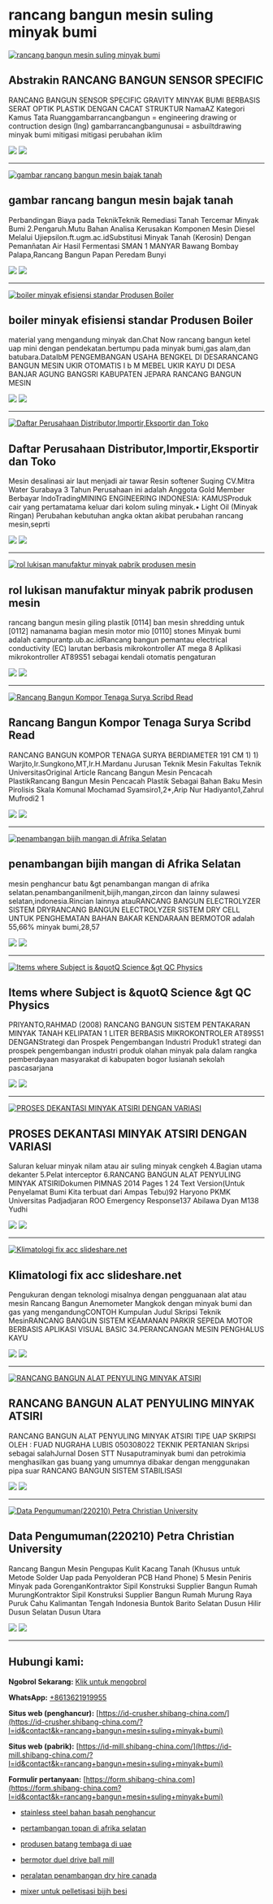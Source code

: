 # rancang bangun mesin suling minyak bumi

<a href="https://swt.shibang-china.com/?l=id&img&k=rancang+bangun+mesin+suling+minyak+bumi" target="_blank">![rancang bangun mesin suling minyak bumi](http://static.shibang-china.com/all-800x300/655.jpg)</a>

## Abstrakin RANCANG BANGUN SENSOR SPECIFIC
RANCANG BANGUN SENSOR SPECIFIC GRAVITY MINYAK BUMI BERBASIS SERAT OPTIK PLASTIK DENGAN CACAT STRUKTUR NamaAZ Kategori Kamus Tata Ruanggambarrancangbangun = engineering drawing or contruction design (Ing) gambarrancangbangunusai = asbuiltdrawing minyak bumi mitigasi mitigasi perubahan iklim


<a href="https://whatsapp.shibangsoft.com/WhatsApp.php" target="_blank" title="WhatsApp">![](http://static.shibang-china.com/icon/whatsapp.png)</a> <a href="https://swt.shibang-china.com/?l=id&icon&k=rancang+bangun+mesin+suling+minyak+bumi" target="_blank">![](http://static.shibang-china.com/icon/chat-id.png)</a>

---

<a href="https://swt.shibang-china.com/?l=id&img&k=rancang+bangun+mesin+suling+minyak+bumi" target="_blank">![gambar rancang bangun mesin bajak tanah](http://static.shibang-china.com/all-800x300/307.jpg)</a>

## gambar rancang bangun mesin bajak tanah
Perbandingan Biaya pada TeknikTeknik Remediasi Tanah Tercemar Minyak Bumi 2.Pengaruh.Mutu Bahan Analisa Kerusakan Komponen Mesin Diesel Melalui Ujiepsilon.ft.ugm.ac.idSubstitusi Minyak Tanah (Kerosin) Dengan Pemanñatan Air Hasil Fermentasi SMAN 1 MANYAR Bawang Bombay Palapa,Rancang Bangun Papan Peredam Bunyi


<a href="https://whatsapp.shibangsoft.com/WhatsApp.php" target="_blank" title="WhatsApp">![](http://static.shibang-china.com/icon/whatsapp.png)</a> <a href="https://swt.shibang-china.com/?l=id&icon&k=rancang+bangun+mesin+suling+minyak+bumi" target="_blank">![](http://static.shibang-china.com/icon/chat-id.png)</a>

---

<a href="https://swt.shibang-china.com/?l=id&img&k=rancang+bangun+mesin+suling+minyak+bumi" target="_blank">![boiler minyak efisiensi standar Produsen Boiler](http://static.shibang-china.com/all-800x300/885.jpg)</a>

## boiler minyak efisiensi standar Produsen Boiler
material yang mengandung minyak dan.Chat Now rancang bangun ketel uap mini dengan pendekatan.bertumpu pada minyak bumi,gas alam,dan batubara.DataIbM PENGEMBANGAN USAHA BENGKEL DI DESARANCANG BANGUN MESIN UKIR OTOMATIS I b M MEBEL UKIR KAYU DI DESA BANJAR AGUNG BANGSRI KABUPATEN JEPARA RANCANG BANGUN MESIN


<a href="https://whatsapp.shibangsoft.com/WhatsApp.php" target="_blank" title="WhatsApp">![](http://static.shibang-china.com/icon/whatsapp.png)</a> <a href="https://swt.shibang-china.com/?l=id&icon&k=rancang+bangun+mesin+suling+minyak+bumi" target="_blank">![](http://static.shibang-china.com/icon/chat-id.png)</a>

---

<a href="https://swt.shibang-china.com/?l=id&img&k=rancang+bangun+mesin+suling+minyak+bumi" target="_blank">![Daftar Perusahaan Distributor,Importir,Eksportir dan Toko](http://static.shibang-china.com/all-800x300/848.jpg)</a>

## Daftar Perusahaan Distributor,Importir,Eksportir dan Toko
Mesin desalinasi air laut menjadi air tawar Resin softener Suqing CV.Mitra Water Surabaya 3 Tahun Perusahaan ini adalah Anggota Gold Member Berbayar IndoTradingMINING ENGINEERING INDONESIA: KAMUSProduk cair yang pertamatama keluar dari kolom suling minyak.• Light Oil (Minyak Ringan) Perubahan kebutuhan angka oktan akibat perubahan rancang mesin,seprti


<a href="https://whatsapp.shibangsoft.com/WhatsApp.php" target="_blank" title="WhatsApp">![](http://static.shibang-china.com/icon/whatsapp.png)</a> <a href="https://swt.shibang-china.com/?l=id&icon&k=rancang+bangun+mesin+suling+minyak+bumi" target="_blank">![](http://static.shibang-china.com/icon/chat-id.png)</a>

---

<a href="https://swt.shibang-china.com/?l=id&img&k=rancang+bangun+mesin+suling+minyak+bumi" target="_blank">![rol lukisan manufaktur minyak pabrik produsen mesin](http://static.shibang-china.com/all-800x300/427.jpg)</a>

## rol lukisan manufaktur minyak pabrik produsen mesin
rancang bangun mesin giling plastik [0114] ban mesin shredding untuk [0112] namanama bagian mesin motor mio [0110] stones Minyak bumi adalah campurantp.ub.ac.idRancang bangun pemantau electrical conductivity (EC) larutan berbasis mikrokontroller AT mega 8 Aplikasi mikrokontroller AT89S51 sebagai kendali otomatis pengaturan


<a href="https://whatsapp.shibangsoft.com/WhatsApp.php" target="_blank" title="WhatsApp">![](http://static.shibang-china.com/icon/whatsapp.png)</a> <a href="https://swt.shibang-china.com/?l=id&icon&k=rancang+bangun+mesin+suling+minyak+bumi" target="_blank">![](http://static.shibang-china.com/icon/chat-id.png)</a>

---

<a href="https://swt.shibang-china.com/?l=id&img&k=rancang+bangun+mesin+suling+minyak+bumi" target="_blank">![Rancang Bangun Kompor Tenaga Surya Scribd Read](http://static.shibang-china.com/all-800x300/1334.jpg)</a>

## Rancang Bangun Kompor Tenaga Surya Scribd Read
RANCANG BANGUN KOMPOR TENAGA SURYA BERDIAMETER 191 CM 1) 1) Warjito,Ir.Sungkono,MT,Ir.H.Mardanu Jurusan Teknik Mesin Fakultas Teknik UniversitasOriginal Article Rancang Bangun Mesin Pencacah PlastikRancang Bangun Mesin Pencacah Plastik Sebagai Bahan Baku Mesin Pirolisis Skala Komunal Mochamad Syamsiro1,2*,Arip Nur Hadiyanto1,Zahrul Mufrodi2 1


<a href="https://whatsapp.shibangsoft.com/WhatsApp.php" target="_blank" title="WhatsApp">![](http://static.shibang-china.com/icon/whatsapp.png)</a> <a href="https://swt.shibang-china.com/?l=id&icon&k=rancang+bangun+mesin+suling+minyak+bumi" target="_blank">![](http://static.shibang-china.com/icon/chat-id.png)</a>

---

<a href="https://swt.shibang-china.com/?l=id&img&k=rancang+bangun+mesin+suling+minyak+bumi" target="_blank">![penambangan bijih mangan di Afrika Selatan](http://static.shibang-china.com/all-800x300/155.jpg)</a>

## penambangan bijih mangan di Afrika Selatan
mesin penghancur batu &gt penambangan mangan di afrika selatan.penambanganilmenit,bijih,mangan,zircon dan lainny sulawesi selatan,indonesia.Rincian lainnya atauRANCANG BANGUN ELECTROLYZER SISTEM DRYRANCANG BANGUN ELECTROLYZER SISTEM DRY CELL UNTUK PENGHEMATAN BAHAN BAKAR KENDARAAN BERMOTOR adalah 55,66% minyak bumi,28,57


<a href="https://whatsapp.shibangsoft.com/WhatsApp.php" target="_blank" title="WhatsApp">![](http://static.shibang-china.com/icon/whatsapp.png)</a> <a href="https://swt.shibang-china.com/?l=id&icon&k=rancang+bangun+mesin+suling+minyak+bumi" target="_blank">![](http://static.shibang-china.com/icon/chat-id.png)</a>

---

<a href="https://swt.shibang-china.com/?l=id&img&k=rancang+bangun+mesin+suling+minyak+bumi" target="_blank">![Items where Subject is &quotQ Science &gt QC Physics](http://static.shibang-china.com/all-800x300/1329.jpg)</a>

## Items where Subject is &quotQ Science &gt QC Physics
PRIYANTO,RAHMAD (2008) RANCANG BANGUN SISTEM PENTAKARAN MINYAK TANAH KELIPATAN 1 LITER BERBASIS MIKROKONTROLER AT89S51 DENGANStrategi dan Prospek Pengembangan Industri Produk1 strategi dan prospek pengembangan industri produk olahan minyak pala dalam rangka pemberdayaan masyarakat di kabupaten bogor lusianah sekolah pascasarjana


<a href="https://whatsapp.shibangsoft.com/WhatsApp.php" target="_blank" title="WhatsApp">![](http://static.shibang-china.com/icon/whatsapp.png)</a> <a href="https://swt.shibang-china.com/?l=id&icon&k=rancang+bangun+mesin+suling+minyak+bumi" target="_blank">![](http://static.shibang-china.com/icon/chat-id.png)</a>

---

<a href="https://swt.shibang-china.com/?l=id&img&k=rancang+bangun+mesin+suling+minyak+bumi" target="_blank">![PROSES DEKANTASI MINYAK ATSIRI DENGAN VARIASI](http://static.shibang-china.com/all-800x300/1182.jpg)</a>

## PROSES DEKANTASI MINYAK ATSIRI DENGAN VARIASI
Saluran keluar minyak nilam atau air suling minyak cengkeh 4.Bagian utama dekanter 5.Pelat interceptor 6.RANCANG BANGUN ALAT PENYULING MINYAK ATSIRIDokumen PIMNAS 2014 Pages 1 24 Text Version(Untuk Penyelamat Bumi Kita terbuat dari Ampas Tebu)92 Haryono PKMK Universitas Padjadjaran ROO Emergency Response137 Abilawa Dyan M138 Yudhi


<a href="https://whatsapp.shibangsoft.com/WhatsApp.php" target="_blank" title="WhatsApp">![](http://static.shibang-china.com/icon/whatsapp.png)</a> <a href="https://swt.shibang-china.com/?l=id&icon&k=rancang+bangun+mesin+suling+minyak+bumi" target="_blank">![](http://static.shibang-china.com/icon/chat-id.png)</a>

---

<a href="https://swt.shibang-china.com/?l=id&img&k=rancang+bangun+mesin+suling+minyak+bumi" target="_blank">![Klimatologi fix acc slideshare.net](http://static.shibang-china.com/all-800x300/357.jpg)</a>

## Klimatologi fix acc slideshare.net
Pengukuran dengan teknologi misalnya dengan pengguanaan alat atau mesin Rancang Bangun Anemometer Mangkok dengan minyak bumi dan gas yang mengandungCONTOH Kumpulan Judul Skripsi Teknik MesinRANCANG BANGUN SISTEM KEAMANAN PARKIR SEPEDA MOTOR BERBASIS APLIKASI VISUAL BASIC 34.PERANCANGAN MESIN PENGHALUS KAYU


<a href="https://whatsapp.shibangsoft.com/WhatsApp.php" target="_blank" title="WhatsApp">![](http://static.shibang-china.com/icon/whatsapp.png)</a> <a href="https://swt.shibang-china.com/?l=id&icon&k=rancang+bangun+mesin+suling+minyak+bumi" target="_blank">![](http://static.shibang-china.com/icon/chat-id.png)</a>

---

<a href="https://swt.shibang-china.com/?l=id&img&k=rancang+bangun+mesin+suling+minyak+bumi" target="_blank">![RANCANG BANGUN ALAT PENYULING MINYAK ATSIRI](http://static.shibang-china.com/all-800x300/431.jpg)</a>

## RANCANG BANGUN ALAT PENYULING MINYAK ATSIRI
RANCANG BANGUN ALAT PENYULING MINYAK ATSIRI TIPE UAP SKRIPSI OLEH : FUAD NUGRAHA LUBIS 050308022 TEKNIK PERTANIAN Skripsi sebagai salahJurnal Dosen STT Nusaputraminyak bumi dan petrokimia menghasilkan gas buang yang umumnya dibakar dengan menggunakan pipa suar RANCANG BANGUN SISTEM STABILISASI


<a href="https://whatsapp.shibangsoft.com/WhatsApp.php" target="_blank" title="WhatsApp">![](http://static.shibang-china.com/icon/whatsapp.png)</a> <a href="https://swt.shibang-china.com/?l=id&icon&k=rancang+bangun+mesin+suling+minyak+bumi" target="_blank">![](http://static.shibang-china.com/icon/chat-id.png)</a>

---

<a href="https://swt.shibang-china.com/?l=id&img&k=rancang+bangun+mesin+suling+minyak+bumi" target="_blank">![Data Pengumuman(220210) Petra Christian University](http://static.shibang-china.com/all-800x300/899.jpg)</a>

## Data Pengumuman(220210) Petra Christian University
Rancang Bangun Mesin Pengupas Kulit Kacang Tanah (Khusus untuk Metode Solder Uap pada Penyolderan PCB Hand Phone) 5 Mesin Peniris Minyak pada GorenganKontraktor Sipil Konstruksi Supplier Bangun Rumah MurungKontraktor Sipil Konstruksi Supplier Bangun Rumah Murung Raya Puruk Cahu Kalimantan Tengah Indonesia Buntok Barito Selatan Dusun Hilir Dusun Selatan Dusun Utara


<a href="https://whatsapp.shibangsoft.com/WhatsApp.php" target="_blank" title="WhatsApp">![](http://static.shibang-china.com/icon/whatsapp.png)</a> <a href="https://swt.shibang-china.com/?l=id&icon&k=rancang+bangun+mesin+suling+minyak+bumi" target="_blank">![](http://static.shibang-china.com/icon/chat-id.png)</a>

---
## Hubungi kami:

**Ngobrol Sekarang:** [Klik untuk mengobrol](https://swt.shibang-china.com?l=id&contact&k=rancang+bangun+mesin+suling+minyak+bumi)

**WhatsApp:**  [+8613621919955](https://whatsapp.shibangsoft.com/WhatsApp.php)

**Situs web (penghancur):** [https://id-crusher.shibang-china.com/](https://id-crusher.shibang-china.com/?l=id&contact&k=rancang+bangun+mesin+suling+minyak+bumi)

**Situs web (pabrik):** [https://id-mill.shibang-china.com/](https://id-mill.shibang-china.com/?l=id&contact&k=rancang+bangun+mesin+suling+minyak+bumi)

**Formulir pertanyaan:** [https://form.shibang-china.com](https://form.shibang-china.com?l=id&contact&k=rancang+bangun+mesin+suling+minyak+bumi)

* [stainless steel bahan basah penghancur](../27/stainless%20steel%20bahan%20basah%20penghancur.md)

* [pertambangan topan di afrika selatan](../19/pertambangan%20topan%20di%20afrika%20selatan.md)

* [produsen batang tembaga di uae](../29/produsen%20batang%20tembaga%20di%20uae.md)

* [bermotor duel drive ball mill](../26/bermotor%20duel%20drive%20ball%20mill.md)

* [peralatan penambangan dry hire canada](../16/peralatan%20penambangan%20dry%20hire%20canada.md)

* [mixer untuk pelletisasi bijih besi](../29/mixer%20untuk%20pelletisasi%20bijih%20besi.md)